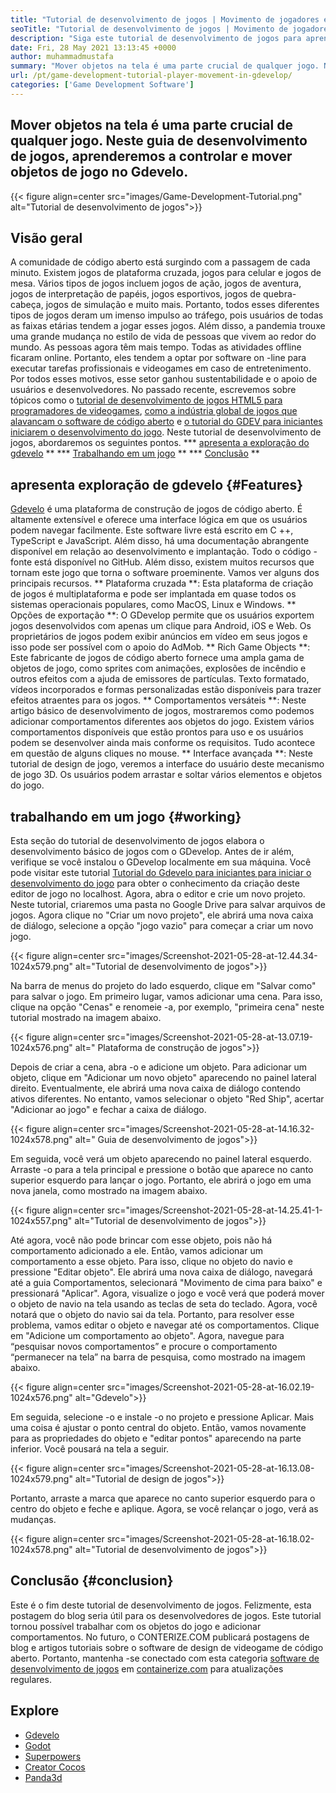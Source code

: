 ```yaml
---
title: "Tutorial de desenvolvimento de jogos | Movimento de jogadores em gdevelo" 
seoTitle: "Tutorial de desenvolvimento de jogos | Movimento de jogadores em gdevelo" 
description: "Siga este tutorial de desenvolvimento de jogos para aprender sobre as funções básicas do jogo. O GDevelop é um software de criação de jogos gratuito para construir e publicar jogos." 
date: Fri, 28 May 2021 13:13:45 +0000
author: muhammadmustafa
summary: "Mover objetos na tela é uma parte crucial de qualquer jogo. Neste guia de desenvolvimento de jogos, aprenderemos a controlar e mover objetos de jogo no Gdevelo." 
url: /pt/game-development-tutorial-player-movement-in-gdevelop/
categories: ['Game Development Software']
---
```


## Mover objetos na tela é uma parte crucial de qualquer jogo. Neste guia de desenvolvimento de jogos, aprenderemos a controlar e mover objetos de jogo no Gdevelo.

{{< figure align=center src="images/Game-Development-Tutorial.png" alt="Tutorial de desenvolvimento de jogos">}}


## **Visão geral**
A comunidade de código aberto está surgindo com a passagem de cada minuto. Existem jogos de plataforma cruzada, jogos para celular e jogos de mesa. Vários tipos de jogos incluem jogos de ação, jogos de aventura, jogos de interpretação de papéis, jogos esportivos, jogos de quebra-cabeça, jogos de simulação e muito mais. Portanto, todos esses diferentes tipos de jogos deram um imenso impulso ao tráfego, pois usuários de todas as faixas etárias tendem a jogar esses jogos.
Além disso, a pandemia trouxe uma grande mudança no estilo de vida de pessoas que vivem ao redor do mundo. As pessoas agora têm mais tempo. Todas as atividades offline ficaram online. Portanto, eles tendem a optar por software on -line para executar tarefas profissionais e videogames em caso de entretenimento. Por todos esses motivos, esse setor ganhou sustentabilidade e o apoio de usuários e desenvolvedores. No passado recente, escrevemos sobre tópicos como o [tutorial de desenvolvimento de jogos HTML5 para programadores de videogames][1], [como a indústria global de jogos que alavancam o software de código aberto][2] e [o tutorial do GDEV para iniciantes iniciarem o desenvolvimento do jogo][3]. Neste tutorial de desenvolvimento de jogos, abordaremos os seguintes pontos.
  *** [apresenta a exploração do gdevelo][4] **
  *** [Trabalhando em um jogo][5] **
  *** [Conclusão][6] **

## apresenta exploração de gdevelo {#Features}
[Gdevelo][7] é uma plataforma de construção de jogos de código aberto. É altamente extensível e oferece uma interface lógica em que os usuários podem navegar facilmente. Este software livre está escrito em C ++, TypeScript e JavaScript. Além disso, há uma documentação abrangente disponível em relação ao desenvolvimento e implantação. Todo o código -fonte está disponível no GitHub. Além disso, existem muitos recursos que tornam este jogo que torna o software proeminente. Vamos ver alguns dos principais recursos.
** Plataforma cruzada **: Esta plataforma de criação de jogos é multiplataforma e pode ser implantada em quase todos os sistemas operacionais populares, como MacOS, Linux e Windows.
** Opções de exportação **: O GDevelop permite que os usuários exportem jogos desenvolvidos com apenas um clique para Android, iOS e Web. Os proprietários de jogos podem exibir anúncios em vídeo em seus jogos e isso pode ser possível com o apoio do AdMob.
** Rich Game Objects **: Este fabricante de jogos de código aberto fornece uma ampla gama de objetos de jogo, como sprites com animações, explosões de incêndio e outros efeitos com a ajuda de emissores de partículas. Texto formatado, vídeos incorporados e formas personalizadas estão disponíveis para trazer efeitos atraentes para os jogos.
** Comportamentos versáteis **: Neste artigo básico de desenvolvimento de jogos, mostraremos como podemos adicionar comportamentos diferentes aos objetos do jogo. Existem vários comportamentos disponíveis que estão prontos para uso e os usuários podem se desenvolver ainda mais conforme os requisitos. Tudo acontece em questão de alguns cliques no mouse.
** Interface avançada **: Neste tutorial de design de jogo, veremos a interface do usuário deste mecanismo de jogo 3D. Os usuários podem arrastar e soltar vários elementos e objetos do jogo.

## trabalhando em um jogo {#working}
Esta seção do tutorial de desenvolvimento de jogos elabora o desenvolvimento básico de jogos com o GDevelop. Antes de ir além, verifique se você instalou o GDevelop localmente em sua máquina.
Você pode visitar este tutorial [Tutorial do Gdevelo para iniciantes para iniciar o desenvolvimento do jogo][3] para obter o conhecimento da criação deste editor de jogo no localhost.
Agora, abra o editor e crie um novo projeto. Neste tutorial, criaremos uma pasta no Google Drive para salvar arquivos de jogos. Agora clique no "Criar um novo projeto", ele abrirá uma nova caixa de diálogo, selecione a opção "jogo vazio" para começar a criar um novo jogo.

{{< figure align=center src="images/Screenshot-2021-05-28-at-12.44.34-1024x579.png" alt="Tutorial de desenvolvimento de jogos">}}

Na barra de menus do projeto do lado esquerdo, clique em "Salvar como" para salvar o jogo.
Em primeiro lugar, vamos adicionar uma cena. Para isso, clique na opção "Cenas" e renomeie -a, por exemplo, "primeira cena" neste tutorial mostrado na imagem abaixo.

{{< figure align=center src="images/Screenshot-2021-05-28-at-13.07.19-1024x576.png" alt=" Plataforma de construção de jogos">}}

Depois de criar a cena, abra -o e adicione um objeto. Para adicionar um objeto, clique em "Adicionar um novo objeto" aparecendo no painel lateral direito. Eventualmente, ele abrirá uma nova caixa de diálogo contendo ativos diferentes. No entanto, vamos selecionar o objeto "Red Ship", acertar "Adicionar ao jogo" e fechar a caixa de diálogo.

{{< figure align=center src="images/Screenshot-2021-05-28-at-14.16.32-1024x578.png" alt=" Guia de desenvolvimento de jogos">}}

Em seguida, você verá um objeto aparecendo no painel lateral esquerdo. Arraste -o para a tela principal e pressione o botão que aparece no canto superior esquerdo para lançar o jogo. Portanto, ele abrirá o jogo em uma nova janela, como mostrado na imagem abaixo.

{{< figure align=center src="images/Screenshot-2021-05-28-at-14.25.41-1-1024x557.png" alt="Tutorial de desenvolvimento de jogos">}}

Até agora, você não pode brincar com esse objeto, pois não há comportamento adicionado a ele. Então, vamos adicionar um comportamento a esse objeto. Para isso, clique no objeto do navio e pressione "Editar objeto". Ele abrirá uma nova caixa de diálogo, navegará até a guia Comportamentos, selecionará "Movimento de cima para baixo" e pressionará "Aplicar". Agora, visualize o jogo e você verá que poderá mover o objeto de navio na tela usando as teclas de seta do teclado. Agora, você notará que o objeto do navio sai da tela. Portanto, para resolver esse problema, vamos editar o objeto e navegar até os comportamentos. Clique em "Adicione um comportamento ao objeto". Agora, navegue para “pesquisar novos comportamentos” e procure o comportamento “permanecer na tela” na barra de pesquisa, como mostrado na imagem abaixo.

{{< figure align=center src="images/Screenshot-2021-05-28-at-16.02.19-1024x576.png" alt="Gdevelo">}}

Em seguida, selecione -o e instale -o no projeto e pressione Aplicar. Mais uma coisa é ajustar o ponto central do objeto. Então, vamos novamente para as propriedades do objeto e "editar pontos" aparecendo na parte inferior. Você pousará na tela a seguir.

{{< figure align=center src="images/Screenshot-2021-05-28-at-16.13.08-1024x579.png" alt="Tutorial de design de jogos">}}

Portanto, arraste a marca que aparece no canto superior esquerdo para o centro do objeto e feche e aplique. Agora, se você relançar o jogo, verá as mudanças.

{{< figure align=center src="images/Screenshot-2021-05-28-at-16.18.02-1024x578.png" alt="Tutorial de desenvolvimento de jogos">}}


## Conclusão {#conclusion}
Este é o fim deste tutorial de desenvolvimento de jogos. Felizmente, esta postagem do blog seria útil para os desenvolvedores de jogos. Este tutorial tornou possível trabalhar com os objetos do jogo e adicionar comportamentos. No futuro, o CONTERIZE.COM publicará postagens de blog e artigos tutoriais sobre o software de design de videogame de código aberto. Portanto, mantenha -se conectado com esta categoria [software de desenvolvimento de jogos][8] em [containerize.com][9] para atualizações regulares.

## Explore
  * [Gdevelo][7]
  * [Godot][10]
  * [Superpowers][11]
  * [Creator Cocos][12]
  * [Panda3d][13]

  
[1]: https://blog.containerize.com/2021/05/19/html5-game-development-tutorial-for-video-game-programmers/
[2]: https://blog.containerize.com/game-development-software/how-global-gaming-market-leveraging-open-source-software/
[3]: https://blog.containerize.com/game-development-software/pt/game-development-tutorial-player-movement-in-gdevelop/
[4]: #features
[5]: #working
[6]: #Conclusion
[7]: https://products.containerize.com/game-development-software/gdevelop/
[8]: https://products.containerize.com/game-development-software/
[9]: https://www.containerize.com/
[10]: https://products.containerize.com/game-development-software/godot/
[11]: https://products.containerize.com/game-development-software/superpowers/
[12]: https://products.containerize.com/game-development-software/cocos-creator/
[13]: https://products.containerize.com/game-development-software/panda3d/
